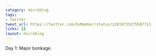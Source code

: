 ```yaml
---
category: microblog
tags:
- twitter
tweet_url: https://twitter.com/ExMember/status/22018735275507713
links: []
layout: microblog
---
```

Day 1: Major bonkage.
